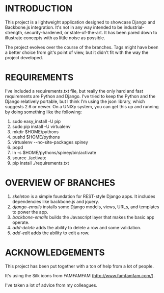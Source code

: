 # INTRODUCTION

This project is a lightweight application designed to showcase Django and
Backbone.js integration. It's not in any way intended to be industrial-strength,
security-hardened, or state-of-the-art. It has been pared down to illustrate
concepts with as little noise as possible.

The project evolves over the course of the branches. Tags might have been a better
choice from git's point of view, but it didn't fit with the way the project developed.


# REQUIREMENTS

I've included a requirements.txt file, but really the only hard and fast requirements
are Python and Django. I've tried to keep the Python and the Django relatively portable,
but I think I'm using the json library, which suggests 2.6 or newer. On a UNIXy system, 
you can get this up and running by doing something like the following:

1. sudo easy_install -U pip
2. sudo pip install -U virtualenv
3. mkdir $HOME/pythons
4. pushd $HOME/pythons
5. virtualenv --no-site-packages spiney
6. popd
7. ln -s $HOME/pythons/spiney/bin/activate
8. source ./activate
9. pip install ./requirements.txt


# OVERVIEW OF BRANCHES

1. *skeleton* is a simple foundation for REST-style Django apps. It includes dependencies
   like backbone.js and jquery.
2. *django-emails* installs some Django models, views, URLs, and templates to power the app.
3. *backbone-emails* builds the Javascript layer that makes the basic app operate.
4. *add-delete* adds the ability to delete a row and some validation.
5. *add-edit* adds the ability to edit a row.


# ACKNOWLEDGEMENTS

This project has been put together with a ton of help from a lot of people.

It's using the Silk icons from FAMFAMFAM (http://www.famfamfam.com/).

I've taken a lot of advice from my colleagues.


